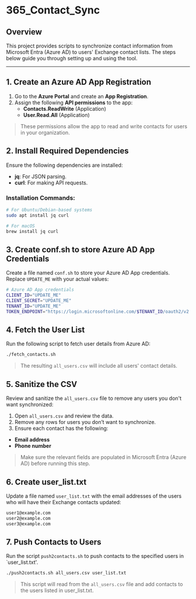 # 365_Contact_Sync

## Overview
This project provides scripts to synchronize contact information from Microsoft Entra (Azure AD) to users' Exchange contact lists. The steps below guide you through setting up and using the tool.

---

## 1. Create an Azure AD App Registration
1. Go to the **Azure Portal** and create an **App Registration**.
2. Assign the following **API permissions** to the app:
   - **Contacts.ReadWrite** (Application)
   - **User.Read.All** (Application)

> These permissions allow the app to read and write contacts for users in your organization.

## 2. Install Required Dependencies
Ensure the following dependencies are installed:
- **jq**: For JSON parsing.
- **curl**: For making API requests.

### Installation Commands:
```bash
# For Ubuntu/Debian-based systems
sudo apt install jq curl
```

```bash
# For macOS
brew install jq curl
```

## 3. Create conf.sh to store Azure AD App Credentials
Create a file named `conf.sh` to store your Azure AD App credentials. Replace `UPDATE_ME` with your actual values:

```bash
# Azure AD App credentials
CLIENT_ID="UPDATE_ME"
CLIENT_SECRET="UPDATE_ME"
TENANT_ID="UPDATE_ME"
TOKEN_ENDPOINT="https://login.microsoftonline.com/$TENANT_ID/oauth2/v2.0/token"
```

## 4. Fetch the User List
Run the following script to fetch user details from Azure AD:

```bash
./fetch_contacts.sh
```
> The resulting `all_users.csv` will include all users' contact details.

## 5. Sanitize the CSV
Review and sanitize the `all_users.csv` file to remove any users you don't want synchronized:

1. Open `all_users.csv` and review the data.
2. Remove any rows for users you don’t want to synchronize.
3. Ensure each contact has the following:
- **Email address**
- **Phone number**
> Make sure the relevant fields are populated in Microsoft Entra (Azure AD) before running this step.



## 6. Create user_list.txt
Update a file named `user_list.txt` with the email addresses of the users who will have their Exchange contacts updated:

```bash
user1@example.com
user2@example.com
user3@example.com
```

## 7. Push Contacts to Users
Run the script `push2contacts.sh` to push contacts to the specified users in `user_list.txt'. 

```bash
./push2contacts.sh all_users.csv user_list.txt
```
> This script will read from the `all_users.csv` file and add contacts to the users listed in user_list.txt.






